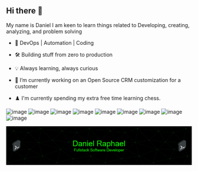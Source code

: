 ## Hi there 👋

My name is Daniel I am keen to learn things related to Developing, creating, analyzing, and problem solving

- 🎯 DevOps | Automation | Coding 
- 🛠 Building stuff from zero to production  
- 💡 Always learning, always curious

- 🔭 I’m currently working on an Open Source CRM  customization for a customer
- ♟️ I'm currently spending my extra free time learning chess.

![image](https://github.com/user-attachments/assets/57561dc2-ce49-4e7d-b33d-1c6e4df45f4f)
![image](https://github.com/user-attachments/assets/40ef2305-c747-4ef8-8909-bcea6e3879f5)
![image](https://github.com/user-attachments/assets/e74143c4-ff5f-4209-8cfd-2c7aa036b926)
![image](https://github.com/user-attachments/assets/311d0ecd-e07b-4ec6-8e4d-abafc6bfa869)
![image](https://github.com/user-attachments/assets/b3e67136-76d8-4e52-b278-dc0785b8392c)
![image](https://github.com/user-attachments/assets/98ff739e-e2f3-4eb2-b8f7-e9e34bfe0a20)
![image](https://github.com/user-attachments/assets/6b40aeeb-ebf6-48ce-8d50-f4bf29944b3e)
![image](https://github.com/user-attachments/assets/a54017b8-9937-4f16-946a-1b657d857a3e)
![image](https://github.com/user-attachments/assets/43b4cd2f-4ed6-4d9d-8529-204b80ff1204)



![Header](./gg.png)









